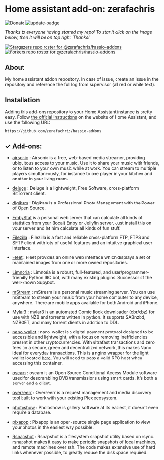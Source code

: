 # Home assistant add-on: zerafachris

[![Donate][donation-badge]](https://www.buymeacoffee.com/zerafachris)
![update-badge]

[donation-badge]: https://img.shields.io/badge/Buy%20me%20a%20coffee-%23d32f2f?logo=buy-me-a-coffee&style=flat&logoColor=white
[update-badge]: https://img.shields.io/github/last-commit/zerafachris/hassio-addons?label=last%20update

_Thanks to everyone having starred my repo! To star it click on the image below, then it will be on top right. Thanks!_

[![Stargazers repo roster for @zerafachris/hassio-addons](https://reporoster.com/stars/zerafachris/hassio-addons)](https://github.com/zerafachris/hassio-addons/stargazers)
[![Forkers repo roster for @zerafachris/hassio-addons](https://reporoster.com/forks/zerafachris/hassio-addons)](https://github.com/zerafachris/hassio-addons/network/members)

## About

My home assistant addon repository.
In case of issue, create an issue in the repository and reference the full log from supervisor (all red or white text).

<!-- - ![smb][smb-shield] : allows accessing smb shares, or a local external disk
- ![ingress][ingress-shield] : supports Ingress
- ![sql][sql-shield] : requires an external sql database server
- ![privileged][privileged-shield] : requires protection mode off to run
- ![ram][ram-shield] : a minimum of 4gb of RAM is recommended to avoid crashing the system -->

## Installation

Adding this add-ons repository to your Home Assistant instance is
pretty easy. Follow [the official instructions](https://home-assistant.io/hassio/installing_third_party_addons) on the
website of Home Assistant, and use the following URL:

```
https://github.com/zerafachris/hassio-addons
```

[//]: # "ADDONLIST_START"

## &#10003; Add-ons:

- [airsonic](airsonic/) : Airsonic is a free, web-based media streamer, providing ubiquitous access to your music. Use it to share your music with friends, or to listen to your own music while at work. You can stream to multiple players simultaneously, for instance to one player in your kitchen and another in your living room.

- [deluge](deluge/) : Deluge is a lightweight, Free Software, cross-platform BitTorrent client.

- [digikam](digikam/) : Digikam is a Professional Photo Management with the Power of Open Source.

- [EmbyStat](embystat/) is a personal web server that can calculate all kinds of statistics from your (local) Emby or Jellyfin server. Just install this on your server and let him calculate all kinds of fun stuff.

- [Filezilla](filezilla/) : Filezilla is a fast and reliable cross-platform FTP, FTPS and SFTP client with lots of useful features and an intuitive graphical user interface.

- [Fleet](fleet/) : Fleet provides an online web interface which displays a set of maintained images from one or more owned repositories.

- [Limnoria](limnoria/) : Limnoria is a robust, full-featured, and user/programmer-friendly Python IRC bot, with many existing plugins. Successor of the well-known Supybot.

- [mStream](mstream/) : mStream is a personal music streaming server. You can use mStream to stream your music from your home computer to any device, anywhere. There are mobile apps available for both Android and iPhone.

- [Mylar3](mylar3/) : mylar3 is an automated Comic Book downloader (cbr/cbz) for use with NZB and torrents written in python. It supports SABnzbd, NZBGET, and many torrent clients in addition to DDL.

- [nano-wallet](nano-wallet/) : nano-wallet is a digital payment protocol designed to be accessible and lightweight, with a focus on removing inefficiencies present in other cryptocurrencies. With ultrafast transactions and zero fees on a secure, green and decentralized network, this makes Nano ideal for everyday transactions. This is a nginx wrapper for the light wallet located [here](https://github.com/linuxserver/nano-wallet). You will need to pass a valid RPC host when accessing this container.

- [oscam](oscam/) : oscam is an Open Source Conditional Access Module software used for descrambling DVB transmissions using smart cards. It's both a server and a client.

- [overseerr](overseerr/) : Overseerr is a request management and media discovery tool built to work with your existing Plex ecosystem.

- [photoshow](photoshow/) : Photoshow is gallery software at its easiest, it doesn't even require a database.

- [pixapop](pixapop/) : Pixapop is an open-source single page application to view your photos in the easiest way possible.

- [Rsnapshot](rsnapshot/) : Rsnapshot is a filesystem snapshot utility based on rsync. rsnapshot makes it easy to make periodic snapshots of local machines, and remote machines over ssh. The code makes extensive use of hard links whenever possible, to greatly reduce the disk space required.

<!-- TO DO
https://docs.linuxserver.io/images/docker-smokeping
https://docs.linuxserver.io/images/docker-taisun

 -->

[//]: # "ADDONLIST_END"
[smb-shield]: https://img.shields.io/badge/SMB--green?style=plastic.svg
[sql-shield]: https://img.shields.io/badge/SQL-external-orange.svg
[privileged-shield]: https://img.shields.io/badge/privileged-required-orange.svg
[ingress-shield]: https://img.shields.io/badge/ingress--green.svg
[support-shield]: https://img.shields.io/badge/Support-thread-green.svg
[ram-shield]: https://img.shields.io/badge/RAM_min-4Gb-orange.svg
